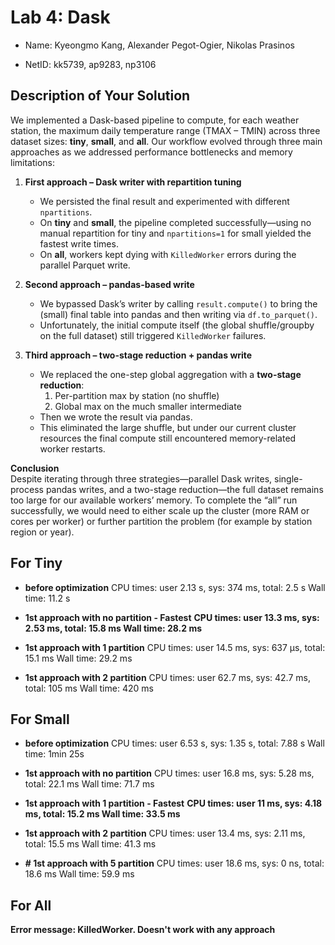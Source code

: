 # Lab 4: Dask

- Name: 
Kyeongmo Kang, Alexander Pegot-Ogier, Nikolas Prasinos

- NetID: 
kk5739, ap9283, np3106

## Description of Your Solution

We implemented a Dask-based pipeline to compute, for each weather station, the maximum daily temperature range (TMAX – TMIN) across three dataset sizes: **tiny**, **small**, and **all**. Our workflow evolved through three main approaches as we addressed performance bottlenecks and memory limitations:

1. **First approach – Dask writer with repartition tuning**  
   - We persisted the final result and experimented with different `npartitions`.  
   - On **tiny** and **small**, the pipeline completed successfully—using no manual repartition for tiny and `npartitions=1` for small yielded the fastest write times.  
   - On **all**, workers kept dying with `KilledWorker` errors during the parallel Parquet write.

2. **Second approach – pandas-based write**  
   - We bypassed Dask’s writer by calling `result.compute()` to bring the (small) final table into pandas and then writing via `df.to_parquet()`.  
   - Unfortunately, the initial compute itself (the global shuffle/groupby on the full dataset) still triggered `KilledWorker` failures.

3. **Third approach – two-stage reduction + pandas write**  
   - We replaced the one-step global aggregation with a **two-stage reduction**:  
     1. Per-partition max by station (no shuffle)  
     2. Global max on the much smaller intermediate  
   - Then we wrote the result via pandas.  
   - This eliminated the large shuffle, but under our current cluster resources the final compute still encountered memory-related worker restarts.

**Conclusion**  
Despite iterating through three strategies—parallel Dask writes, single-process pandas writes, and a two-stage reduction—the full dataset remains too large for our available workers’ memory. To complete the “all” run successfully, we would need to either scale up the cluster (more RAM or cores per worker) or further partition the problem (for example by station region or year).


## For Tiny ##
- **before optimization**
CPU times: user 2.13 s, sys: 374 ms, total: 2.5 s
Wall time: 11.2 s 

- **1st approach with no partition - Fastest** 
**CPU times: user 13.3 ms, sys: 2.53 ms, total: 15.8 ms
Wall time: 28.2 ms**

- **1st approach with 1 partition**
CPU times: user 14.5 ms, sys: 637 µs, total: 15.1 ms
Wall time: 29.2 ms

- **1st approach with 2 partition**
CPU times: user 62.7 ms, sys: 42.7 ms, total: 105 ms
Wall time: 420 ms 


## For Small ##
- **before optimization**
CPU times: user 6.53 s, sys: 1.35 s, total: 7.88 s
Wall time: 1min 25s 

- **1st approach with no partition** 
CPU times: user 16.8 ms, sys: 5.28 ms, total: 22.1 ms
Wall time: 71.7 ms

- **1st approach with 1 partition - Fastest**
**CPU times: user 11 ms, sys: 4.18 ms, total: 15.2 ms
Wall time: 33.5 ms**

- **1st approach with 2 partition**
CPU times: user 13.4 ms, sys: 2.11 ms, total: 15.5 ms
Wall time: 41.3 ms

- **# 1st approach with 5 partition**
CPU times: user 18.6 ms, sys: 0 ns, total: 18.6 ms
Wall time: 59.9 ms

## For All ##
**Error message: KilledWorker. Doesn't work with any approach**
